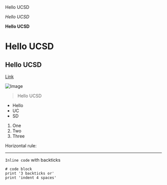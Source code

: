 Hello UCSD

*Hello UCSD*

**Hello UCSD**

# Hello UCSD

## Hello UCSD

[Link](http://naver.com)

![Image](https://user-images.githubusercontent.com/122577461/212784930-dc30cbd0-d480-4121-a124-811de4291b65.png)

> Hello UCSD

* Hello
* UC
* SD

1. One
2. Two
3. Three

Horizontal rule:

***

`Inline code` with backticks

```
# code block
print '3 backticks or'
print 'indent 4 spaces'
```

